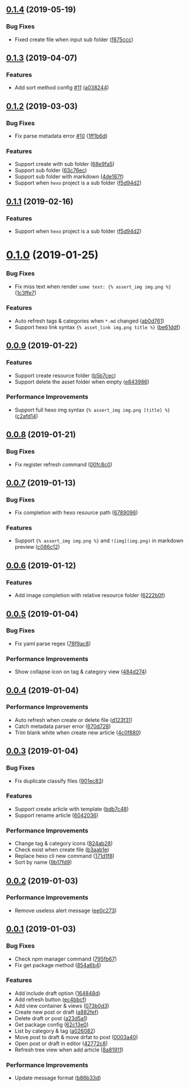 ## [0.1.4](https://github.com/cwxyz007/vscode-hexo-utils/compare/v0.1.3...v0.1.4) (2019-05-19)


### Bug Fixes

* Fixed create file when input sub folder ([f875ccc](https://github.com/cwxyz007/vscode-hexo-utils/commit/f875ccc))



## [0.1.3](https://github.com/cwxyz007/vscode-hexo-utils/compare/v0.1.2...v0.1.3) (2019-04-07)


### Features

* Add sort method config [#11](https://github.com/cwxyz007/vscode-hexo-utils/issues/11) ([a038244](https://github.com/cwxyz007/vscode-hexo-utils/commit/a038244))



## [0.1.2](https://github.com/cwxyz007/vscode-hexo-utils/compare/v0.1.0...v0.1.2) (2019-03-03)


### Bug Fixes

* Fix parse metadata error [#10](https://github.com/cwxyz007/vscode-hexo-utils/issues/10) ([1ff1b6d](https://github.com/cwxyz007/vscode-hexo-utils/commit/1ff1b6d))


### Features

* Support create with sub folder ([68e9fa5](https://github.com/cwxyz007/vscode-hexo-utils/commit/68e9fa5))
* Support sub folder ([63c76ec](https://github.com/cwxyz007/vscode-hexo-utils/commit/63c76ec))
* Support sub folder with markdown ([4de187f](https://github.com/cwxyz007/vscode-hexo-utils/commit/4de187f))
* Support when `hexo` project is a sub folder ([f5d94d2](https://github.com/cwxyz007/vscode-hexo-utils/commit/f5d94d2))



## [0.1.1](https://github.com/cwxyz007/vscode-hexo-utils/compare/v0.1.0...v0.1.1) (2019-02-16)


### Features

* Support when `hexo` project is a sub folder ([f5d94d2](https://github.com/cwxyz007/vscode-hexo-utils/commit/f5d94d2))



# [0.1.0](https://github.com/cwxyz007/vscode-hexo-utils/compare/v0.0.9...v0.1.0) (2019-01-25)


### Bug Fixes

* Fix miss text when render `some text: {% assert_img img.png %}` ([1c3ffe7](https://github.com/cwxyz007/vscode-hexo-utils/commit/1c3ffe7))


### Features

* Auto refresh tags & categories when `*.md` changed ([ab0d761](https://github.com/cwxyz007/vscode-hexo-utils/commit/ab0d761))
* Support hexo link syntax `{% asset_link img.png title %}` ([be61ddf](https://github.com/cwxyz007/vscode-hexo-utils/commit/be61ddf))



## [0.0.9](https://github.com/cwxyz007/vscode-hexo-utils/compare/v0.0.8...v0.0.9) (2019-01-22)


### Features

* Support create resource folder ([b5b7cec](https://github.com/cwxyz007/vscode-hexo-utils/commit/b5b7cec))
* Support delete the asset folder when empty ([e843986](https://github.com/cwxyz007/vscode-hexo-utils/commit/e843986))


### Performance Improvements

* Support full hexo img syntax `{% assert_img img.png [title] %}` ([c2afd14](https://github.com/cwxyz007/vscode-hexo-utils/commit/c2afd14))



## [0.0.8](https://github.com/cwxyz007/vscode-hexo-utils/compare/v0.0.7...v0.0.8) (2019-01-21)


### Bug Fixes

* Fix register refresh command ([00fc8c0](https://github.com/cwxyz007/vscode-hexo-utils/commit/00fc8c0))



## [0.0.7](https://github.com/cwxyz007/vscode-hexo-utils/compare/v0.0.6...v0.0.7) (2019-01-13)


### Bug Fixes

* Fix completion with hexo resource path ([6789096](https://github.com/cwxyz007/vscode-hexo-utils/commit/6789096))


### Features

* Support `{% assert_img img.png %}` and `![img](img.png)` in markdown preview ([c086c12](https://github.com/cwxyz007/vscode-hexo-utils/commit/c086c12))



## [0.0.6](https://github.com/cwxyz007/vscode-hexo-utils/compare/v0.0.5...v0.0.6) (2019-01-12)


### Features

* Add image completion with relative resource folder ([6222b0f](https://github.com/cwxyz007/vscode-hexo-utils/commit/6222b0f))



## [0.0.5](https://github.com/cwxyz007/vscode-hexo-utils/compare/v0.0.4...v0.0.5) (2019-01-04)


### Bug Fixes

* Fix yaml parse regex ([78f9ac8](https://github.com/cwxyz007/vscode-hexo-utils/commit/78f9ac8))


### Performance Improvements

* Show collapse icon on tag & category view ([484d274](https://github.com/cwxyz007/vscode-hexo-utils/commit/484d274))



## [0.0.4](https://github.com/cwxyz007/vscode-hexo-utils/compare/v0.0.3...v0.0.4) (2019-01-04)


### Performance Improvements

* Auto refresh when create or delete file ([d123f31](https://github.com/cwxyz007/vscode-hexo-utils/commit/d123f31))
* Catch metadata parser error ([670d728](https://github.com/cwxyz007/vscode-hexo-utils/commit/670d728))
* Trim blank white when create new article ([4c0f880](https://github.com/cwxyz007/vscode-hexo-utils/commit/4c0f880))



## [0.0.3](https://github.com/cwxyz007/vscode-hexo-utils/compare/v0.0.2...v0.0.3) (2019-01-04)


### Bug Fixes

* Fix duplicate classify files ([901ec83](https://github.com/cwxyz007/vscode-hexo-utils/commit/901ec83))


### Features

* Support create article with template ([bdb7c48](https://github.com/cwxyz007/vscode-hexo-utils/commit/bdb7c48))
* Support rename article ([6042036](https://github.com/cwxyz007/vscode-hexo-utils/commit/6042036))


### Performance Improvements

* Change tag & category icons ([824ab28](https://github.com/cwxyz007/vscode-hexo-utils/commit/824ab28))
* Check exist when create file ([b3aab1e](https://github.com/cwxyz007/vscode-hexo-utils/commit/b3aab1e))
* Replace hexo cli new command ([171d1f8](https://github.com/cwxyz007/vscode-hexo-utils/commit/171d1f8))
* Sort by name ([9b17fd9](https://github.com/cwxyz007/vscode-hexo-utils/commit/9b17fd9))



## [0.0.2](https://github.com/cwxyz007/vscode-hexo-utils/compare/v0.0.1...v0.0.2) (2019-01-03)


### Performance Improvements

* Remove useless alert message ([ee0c273](https://github.com/cwxyz007/vscode-hexo-utils/commit/ee0c273))



## [0.0.1](https://github.com/cwxyz007/vscode-hexo-utils/compare/073b0d3...v0.0.1) (2019-01-03)


### Bug Fixes

* Check npm manager command ([795fb67](https://github.com/cwxyz007/vscode-hexo-utils/commit/795fb67))
* Fix get package method ([854a6b4](https://github.com/cwxyz007/vscode-hexo-utils/commit/854a6b4))


### Features

* Add include draft option ([164848d](https://github.com/cwxyz007/vscode-hexo-utils/commit/164848d))
* Add refresh button ([ec4bbcf](https://github.com/cwxyz007/vscode-hexo-utils/commit/ec4bbcf))
* Add view container & views ([073b0d3](https://github.com/cwxyz007/vscode-hexo-utils/commit/073b0d3))
* Create new post or draft ([a882fef](https://github.com/cwxyz007/vscode-hexo-utils/commit/a882fef))
* Delete draft or post ([a23d5a1](https://github.com/cwxyz007/vscode-hexo-utils/commit/a23d5a1))
* Get package config ([62c13e0](https://github.com/cwxyz007/vscode-hexo-utils/commit/62c13e0))
* List by category & tag ([a026082](https://github.com/cwxyz007/vscode-hexo-utils/commit/a026082))
* Move post to draft & move drfat to post ([0003a40](https://github.com/cwxyz007/vscode-hexo-utils/commit/0003a40))
* Open post or draft in editor ([42772c8](https://github.com/cwxyz007/vscode-hexo-utils/commit/42772c8))
* Refresh tree view when add article ([8a81911](https://github.com/cwxyz007/vscode-hexo-utils/commit/8a81911))


### Performance Improvements

* Update message format ([b86b33d](https://github.com/cwxyz007/vscode-hexo-utils/commit/b86b33d))



